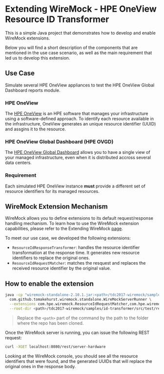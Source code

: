 # Extending WireMock - HPE OneView Resource ID Transformer

This is a simple Java project that demonstrates how to develop and enable WireMock extensions.

Below you will find a short description of the components that are mentioned in the use case scenario, as well as the main requirement that led us to develop this extension.

## Use Case
Simulate several HPE OneView appliances to test the HPE OneView Global Dashboard reports module.

### HPE OneView
The [HPE OneView](https://www.hpe.com/us/en/integrated-systems/software.html) is an HPE software that manages your infrastructure using a software-defined approach. To identify each resource available in the infrastructure, OneView generates an unique resource identifier (UUID) and assgins it to the resource.

### HPE OneView Global Dashboard (HPE OVGD)
The [HPE OneView Global Dashboard](https://www.hpe.com/us/en/product-catalog/detail/pip.1009187269.html) allows you to have a single view of your managed infrastructure, even when it is distributed accross several data centers.

### Requirement
Each simulated HPE OneView instance **must** provide a different set of resource identifiers for its managed resources.

## WireMock Extension Mechanism
WireMock allows you to define extensions to its default request/response handling mechanism. To learn how to use the WireMock extension capabilities, please refer to the Extending WireMock [page](http://wiremock.org/docs/extending-wiremock/).

To meet our use case, we developed the following extensions:
* `ResourceIdResponseTransformer`: handles the resource identifier transformation at the response time. It generates new resource identifiers to replace the original ones.
* `ResourceIdRequestMatcher`: matches the resquest and replaces the received resource identifier by the original value.

## How to enable the extension

```bash
java -cp "wiremock-standalone-2.10.1.jar:<path>/tdc2017-wiremock/samples/id-transformer/target/classes" \
  com.github.tomakehurst.wiremock.standalone.WireMockServerRunner \
  --extensions com.hpe.wiremock.ResourceIdRequestMatcher,com.hpe.wiremock.ResourceIdResponseTransformer \
  --root-dir <path>/tdc2017-wiremock/samples/id-transformer/src/test/resources/oneview
```
> Replace the `<path>` part of the command by the path to the folder where the repo has been cloned.

Once the WireMock server is running, you can issue the following REST request:
```bash
curl -XGET localhost:8080/rest/server-hardware
```
Looking at the WireMock console, you should see all the resource identifiers that were found, and the generated UUIDs that will replace the original ones in the response body.